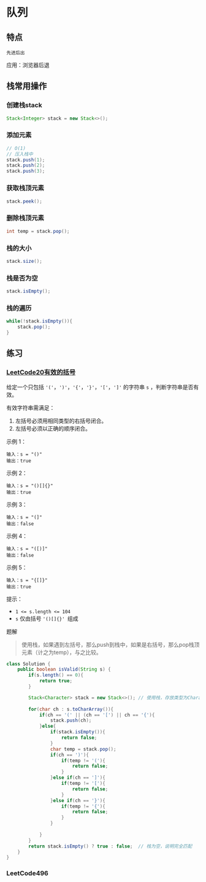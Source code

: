 # 队列

## 特点

```
先进后出
```



应用：浏览器后退



## 栈常用操作

### 创建栈stack

```java
Stack<Integer> stack = new Stack<>();
```

### 添加元素

```java
// O(1)
// 压入栈中
stack.push(1);
stack.push(2);
stack.push(3);
```

### 获取栈顶元素

```java
stack.peek();
```

### 删除栈顶元素

```java
int temp = stack.pop();
```

### 栈的大小

```java
stack.size();
```

### 栈是否为空

```java
stack.isEmpty();
```

### 栈的遍历

```java
while(!stack.isEmpty()){
    stack.pop();
}
```



## 练习

### [LeetCode20有效的括号](https://leetcode-cn.com/problems/valid-parentheses) 

给定一个只包括 `'('`，`')'`，`'{'`，`'}'`，`'['`，`']'` 的字符串 `s` ，判断字符串是否有效。

有效字符串需满足：

1. 左括号必须用相同类型的右括号闭合。
2. 左括号必须以正确的顺序闭合。


示例 1：

```
输入：s = "()"
输出：true
```

示例 2：

```
输入：s = "()[]{}"
输出：true
```

示例 3：

```
输入：s = "(]"
输出：false
```

示例 4：

```
输入：s = "([)]"
输出：false
```

示例 5：

```
输入：s = "{[]}"
输出：true
```


提示：

- `1 <= s.length <= 104`
- `s` 仅由括号 `'()[]{}' `组成

题解

> 使用栈，如果遇到左括号，那么push到栈中，如果是右括号，那么pop栈顶元素（计之为temp），与之比较。

```java
class Solution {
    public boolean isValid(String s) {
        if(s.length() == 0){
            return true;
        }

        Stack<Character> stack = new Stack<>();	// 使用栈，存放类型为Character包装类
        
        for(char ch : s.toCharArray()){
            if(ch == '(' || (ch == '[') || ch == '{'){
                stack.push(ch);
            }else{
                if(stack.isEmpty()){
                    return false;
                }
                char temp = stack.pop();
                if(ch == ')'){
                    if(temp != '('){
                        return false;
                    }
                }else if(ch == ']'){
                    if(temp != '['){
                        return false;
                    }
                }else if(ch == '}'){
                    if(temp != '{'){
                        return false;
                    }
                }
                
            }
        }
        return stack.isEmpty() ? true : false;	// 栈为空，说明完全匹配
    }
}
```





### LeetCode496